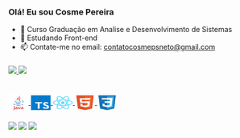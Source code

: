 ### Olá! Eu sou Cosme Pereira

- 📖 Curso Graduação em Analise e Desenvolvimento de Sistemas
- 🎈 Estudando Front-end
- 📫 Contate-me no email: contatocosmepsneto@gmail.com


###

<div>
  <a href="https://github.com/cosme-pereira">
  <img height="170em" src="https://github-readme-stats.vercel.app/api?username=cosme-pereira&show_icons=true&theme=dark&include_all_commits=true&count_private=true"/>
  <img height="170em" src="https://github-readme-stats.vercel.app/api/top-langs/?username=cosme-pereira&layout=compact&langs_count=7&theme=dark"/>
</div>

###

<div style="display: inline_block"><br>
  <img align="center" alt="Cosme-Java" height="30" width="40" src="https://raw.githubusercontent.com/devicons/devicon/master/icons/java/java-original-wordmark.svg">
  <img align="center" alt="Cosme-Ts" height="30" width="40" src="https://raw.githubusercontent.com/devicons/devicon/master/icons/typescript/typescript-plain.svg">
  <img align="center" alt="Cosme-React" height="30" width="40" src="https://raw.githubusercontent.com/devicons/devicon/master/icons/react/react-original.svg">
  <img align="center" alt="Cosme-HTML" height="30" width="40" src="https://raw.githubusercontent.com/devicons/devicon/master/icons/html5/html5-original.svg">
  <img align="center" alt="Cosme-CSS" height="30" width="40" src="https://raw.githubusercontent.com/devicons/devicon/master/icons/css3/css3-original.svg">
  
 
</div>

###

<div> 
  <a href="https://instagram.com/cosmepsneto" target="_blank"><img src="https://img.shields.io/badge/-Instagram-%23E4405F?style=for-the-badge&logo=instagram&logoColor=white" target="_blank"></a>
 	<a href = "mailto:contatocosmepsneto@gmail.com"><img src="https://img.shields.io/badge/-Gmail-%23333?style=for-the-badge&logo=gmail&logoColor=white" target="_blank"></a>
  <a href="https://www.linkedin.com/in/cosme-pereira-neto-3477a7124/" target="_blank"><img src="https://img.shields.io/badge/-LinkedIn-%230077B5?style=for-the-badge&logo=linkedin&logoColor=white" target="_blank"></a>
</div>

###


